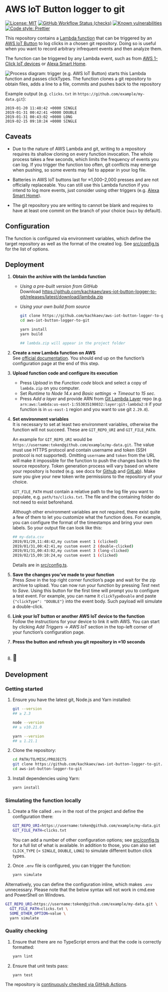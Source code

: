 # AWS IoT Button logger to git

[![License: MIT](https://img.shields.io/badge/license-MIT-blue.svg)](./LICENSE)
[![GitHub Workflow Status (checks)](https://img.shields.io/github/actions/workflow/status/kachkaev/aws-iot-button-logger-to-git/checks.yml?branch=main&label=checks)](https://github.com/kachkaev/aws-iot-button-logger-to-git/actions?query=workflow%3AChecks)
[![Known vulnerabilities](https://img.shields.io/snyk/vulnerabilities/github/kachkaev/aws-iot-button-logger-to-git.svg)](https://snyk.io/test/github/kachkaev/aws-iot-button-logger-to-git?targetFile=package.json)
[![Code style: Prettier](https://img.shields.io/badge/code_style-prettier-ff69b4.svg)](https://prettier.io/)

This repository contains a [Lambda function](https://aws.amazon.com/lambda/) that can be triggered by an [AWS IoT Button](https://aws.amazon.com/iotbutton/) to log clicks in a chosen git repository.
Doing so is useful when you want to record arbitrary infrequent events and then analyze them.

The function can be triggered by any Lambda event, such as from [AWS 1-Click IoT devices](https://aws.amazon.com/iot-1-click/) or [Alexa Smart Home](https://developer.amazon.com/docs/smarthome/steps-to-build-a-smart-home-skill.html).

![Process diagram: trigger (e.g. AWS IoT Button) starts this Lambda function and passes clickTypes. The function clones a git repository to obtain files, adds a line to a file, commits and pushes back to the repository](process-diagram.png)

Example output (e.g. `clicks.txt` in `https://github.com/example/my-data.git`):

```csv
2019-01-20 11:48:42 +0000 SINGLE
2019-01-31 00:42:41 +0000 DOUBLE
2019-01-31 00:43:02 +0000 LONG
2019-02-15 09:10:24 +0000 SINGLE
```

## Caveats

- Due to the nature of AWS Lambda and git, writing to a repository requires its shallow cloning on every function invocation.
  The whole process takes a few seconds, which limits the frequency of events you can log.
  If you trigger the function too often, git conflicts may emerge when pushing, so some events may fail to appear in your log file.

- Batteries in AWS IoT buttons last for ≈1,000–2,000 presses and are not officially replaceable.
  You can still use this Lambda function if you intend to log more events, just consider using other triggers (e.g. [Alexa Smart Home](https://developer.amazon.com/docs/smarthome/steps-to-build-a-smart-home-skill.html)).

- The git repository you are writing to cannot be blank and requires to have at least one commit on the branch of your choice (`main` by default).

## Configuration

The function is configured via environment variables, which define the target repository as well as the format of the created log.
See [src/config.ts](src/config.ts) for the list of options.

## Deployment

1.  **Obtain the archive with the lambda function**

    - _Using a pre-built version from GitHub_  
      Download <https://github.com/kachkaev/aws-iot-button-logger-to-git/releases/latest/download/lambda.zip>

    - _Using your own build from source_

      ```sh
      git clone https://github.com/kachkaev/aws-iot-button-logger-to-git.git
      cd aws-iot-button-logger-to-git
      
      yarn install
      yarn build
      
      ## lambda.zip will appear in the project folder
      ```

1.  **Create a new Lambda function on AWS**  
    See [official documentation](https://docs.aws.amazon.com/lambda/latest/dg/getting-started-create-function.html).
    You should end up on the function’s configuration page at the end of this step.

1.  **Upload function code and configure its execution**

    - Press _Upload_ in the _Function code_ block and select a copy of `lambda.zip` on you computer.
    - Set _Runtime_ to _Node 14.x_ and _Basic settings_ → _Timeout_ to _15 sec_.
    - Press _Add a layer_ and provide ARN from [Git Lambda Layer](https://github.com/lambci/git-lambda-layer) repo (e.g. `arn:aws:lambda:us-east-1:553035198032:layer:git-lambda2:8` if your function is in `us-east-1` region and you want to use git `2.29.0`).

1.  **Set environment variables**  
    It is necessary to set at least two environment variables, otherwise the function will not succeed.
    These are `GIT_REPO_URI` and `GIT_FILE_PATH`.

    An example for `GIT_REPO_URI` would be `https://username:token@github.com/example/my-data.git`.
    The value must use HTTPS protocol and contain username and token (SSH protocol is not supported).
    Omitting `username` and `token` from the URL will make it impossible for the function to push the changes back to the source repository.
    Token generation process will vary based on where your repository is hosted (e.g. see docs for [Github](https://help.github.com/en/articles/creating-a-personal-access-token-for-the-command-line) and [GitLab](https://docs.gitlab.com/ee/user/profile/personal_access_tokens.html)).
    Make sure you give your new token write permissions to the repository of your choice.

    `GIT_FILE_PATH` must contain a relative path to the log file you want to populate, e.g. `path/to/clicks.txt`.
    The file and the containing folder do not need to exist beforehand.

    Although other environment variables are not required, there exist quite a few of them to let you customize what the function does.
    For example, you can configure the format of the timestamps and bring your own labels.
    So your output file can look like this:

    ```sh
    ## my-data.csv
    2019/01/20,11:48:42,my custom event 1 (clicked)
    2019/01/31,00:42:41,my custom event 2 (double-clicked)
    2019/01/31,00:43:02,my custom event 3 (long-clicked)
    2019/02/15,09:10:24,my custom event 1 (clicked)
    ```

    Details are in [src/config.ts](src/config.ts).

1.  **Save the changes you’ve made to your function**  
    Press _Save_ in the top right corner function’s page and wait for the zip archive to upload.
    You can now run your function by pressing _Test_ next to _Save_.
    Using this button for the first time will prompt you to configure a test event.
    For example, you can name it `clickTypeDouble` and paste `{"clickType": "DOUBLE"}` into the event body.
    Such payload will simulate a double-click.

1.  **Link your IoT button or another AWS IoT device to the function**  
    Follow the instructions for your device to link it with AWS.
    You can start by clicking _Add Triggers_ → _AWS IoT_ section in the top-left corner of your function’s configuration page.

1.  **Press the button and refresh you git repository in ≈10 seconds**

1.  ## 🎉

## Development

### Getting started

1.  Ensure you have the latest git, Node.js and Yarn installed:

    ```sh
    git --version
    ## ≥ 2.3
    
    node --version
    ## ≥ v10.21.0
    
    yarn --version
    ## ≥ 1.21.1
    ```

1.  Clone the repository:

    ```sh
    cd PATH/TO/MISC/PROJECTS
    git clone https://github.com/kachkaev/aws-iot-button-logger-to-git.git
    cd aws-iot-button-logger-to-git
    ```

1.  Install dependencies using Yarn:

    ```sh
    yarn install
    ```

### Simulating the function locally

1.  Create a file called `.env` in the root of the project and define the configuration there:

    ```sh
    GIT_REPO_URI=https://username:token@github.com/example/my-data.git
    GIT_FILE_PATH=clicks.txt
    ```

    You can add a number of other configuration options; see [src/config.ts](src/config.ts) for a full list of what is available.
    In addition to those, you can also set `CLICK_TYPE` (= `SINGLE`, `DOUBLE`, `LONG`) to simulate different button click types.

1.  Once `.env` file is configured, you can trigger the function:

    ```sh
    yarn simulate
    ```

Alternatively, you can define the configuration inline, which makes `.env` unnecessary.
Please note that the below syntax will not work in cmd.exe and PowerShell on Windows.

```sh
GIT_REPO_URI=https://username:token@github.com/example/my-data.git \
  GIT_FILE_PATH=clicks.txt \
  SOME_OTHER_OPTION=value \
  yarn simulate
```

### Quality checking

1.  Ensure that there are no TypeScript errors and that the code is correctly formatted:

    ```sh
    yarn lint
    ```

1.  Ensure that unit tests pass:

    ```sh
    yarn test
    ```

The repository is [continuously checked via GitHub Actions](https://github.com/kachkaev/aws-iot-button-logger-to-git/actions).
